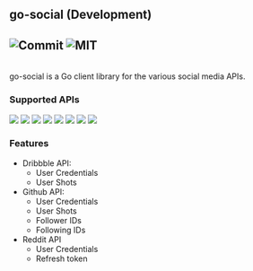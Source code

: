 ## go-social (Development)

![Commit](https://img.shields.io/github/last-commit/emrearmagan/go-social)
![MIT](https://img.shields.io/github/license/mashape/apistatus.svg)
----
<br>
go-social is a Go client library for the various social media APIs.

### Supported APIs
<p>
  <img src="https://img.shields.io/badge/-Twitter-FFFFFF?style=flat&logo=twitter"/>
  <img src="https://img.shields.io/badge/-Dribbble-FFFFFF?style=flat&logo=dribbble"/>
  <img src="https://img.shields.io/badge/-Github-FFFFFF?style=flat&logo=github&logoColor=black"/>
  <img src="https://img.shields.io/badge/-Facebook-FFFFFF?style=flat&logo=facebook"/>
  <img src="https://img.shields.io/badge/-Instagram-FFFFFF?style=flat&logo=instagram"/>
  <img src="https://img.shields.io/badge/-Reddit-FFFFFF?style=flat&logo=reddit"/>
  <img src="https://img.shields.io/badge/-Spotify-FFFFFF?style=flat&logo=spotify"/>
  <img src="https://img.shields.io/badge/-Tumblr-FFFFFF?style=flat&logo=tumblr&logoColor=black"/>
</p>

### Features
- Dribbble API:
  - User Credentials
  - User Shots
- Github API:
    - User Credentials
    - User Shots
    - Follower IDs
    - Following IDs
- Reddit API
  - User Credentials
  - Refresh token
